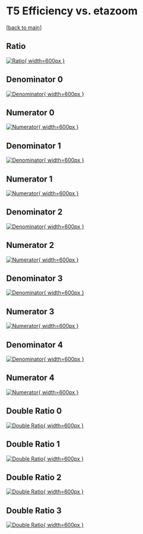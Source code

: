 # T5 Efficiency vs. etazoom

[[back to main](./)]



## Ratio

[![Ratio](../mtv/var/T5_loweta_211_-1_eff_etazoom.png){ width=600px }](../mtv/var/T5_loweta_211_-1_eff_etazoom.pdf)

## Denominator 0

[![Denominator](../mtv/den/T5_loweta_211_-1_eff_etazoom_den0.png){ width=600px }](../mtv/den/T5_loweta_211_-1_eff_etazoom_den0.pdf)

## Numerator 0

[![Numerator](../mtv/num/T5_loweta_211_-1_eff_etazoom_num0.png){ width=600px }](../mtv/num/T5_loweta_211_-1_eff_etazoom_num0.pdf)

## Denominator 1

[![Denominator](../mtv/den/T5_loweta_211_-1_eff_etazoom_den1.png){ width=600px }](../mtv/den/T5_loweta_211_-1_eff_etazoom_den1.pdf)

## Numerator 1

[![Numerator](../mtv/num/T5_loweta_211_-1_eff_etazoom_num1.png){ width=600px }](../mtv/num/T5_loweta_211_-1_eff_etazoom_num1.pdf)

## Denominator 2

[![Denominator](../mtv/den/T5_loweta_211_-1_eff_etazoom_den2.png){ width=600px }](../mtv/den/T5_loweta_211_-1_eff_etazoom_den2.pdf)

## Numerator 2

[![Numerator](../mtv/num/T5_loweta_211_-1_eff_etazoom_num2.png){ width=600px }](../mtv/num/T5_loweta_211_-1_eff_etazoom_num2.pdf)

## Denominator 3

[![Denominator](../mtv/den/T5_loweta_211_-1_eff_etazoom_den3.png){ width=600px }](../mtv/den/T5_loweta_211_-1_eff_etazoom_den3.pdf)

## Numerator 3

[![Numerator](../mtv/num/T5_loweta_211_-1_eff_etazoom_num3.png){ width=600px }](../mtv/num/T5_loweta_211_-1_eff_etazoom_num3.pdf)

## Denominator 4

[![Denominator](../mtv/den/T5_loweta_211_-1_eff_etazoom_den4.png){ width=600px }](../mtv/den/T5_loweta_211_-1_eff_etazoom_den4.pdf)

## Numerator 4

[![Numerator](../mtv/num/T5_loweta_211_-1_eff_etazoom_num4.png){ width=600px }](../mtv/num/T5_loweta_211_-1_eff_etazoom_num4.pdf)

## Double Ratio 0

[![Double Ratio](../mtv/ratio/T5_loweta_211_-1_eff_etazoom_ratio0.png){ width=600px }](../mtv/ratio/T5_loweta_211_-1_eff_etazoom_ratio0.pdf)

## Double Ratio 1

[![Double Ratio](../mtv/ratio/T5_loweta_211_-1_eff_etazoom_ratio1.png){ width=600px }](../mtv/ratio/T5_loweta_211_-1_eff_etazoom_ratio1.pdf)

## Double Ratio 2

[![Double Ratio](../mtv/ratio/T5_loweta_211_-1_eff_etazoom_ratio2.png){ width=600px }](../mtv/ratio/T5_loweta_211_-1_eff_etazoom_ratio2.pdf)

## Double Ratio 3

[![Double Ratio](../mtv/ratio/T5_loweta_211_-1_eff_etazoom_ratio3.png){ width=600px }](../mtv/ratio/T5_loweta_211_-1_eff_etazoom_ratio3.pdf)


